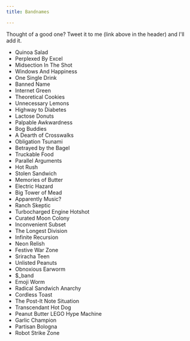 ```yaml
---
title: Bandnames

---
```

Thought of a good one? Tweet it to me (link above in the header) and I'll add it.

* Quinoa Salad
* Perplexed By Excel
* Midsection In The Shot
* Windows And Happiness
* One Single Drink
* Banned Name
* Internet Green
* Theoretical Cookies
* Unnecessary Lemons
* Highway to Diabetes
* Lactose Donuts
* Palpable Awkwardness
* Bog Buddies
* A Dearth of Crosswalks
* Obligation Tsunami
* Betrayed by the Bagel
* Truckable Food
* Parallel Arguments
* Hot Rush
* Stolen Sandwich
* Memories of Butter
* Electric Hazard
* Big Tower of Mead
* Apparently Music?
* Ranch Skeptic
* Turbocharged Engine Hotshot
* Curated Moon Colony
* Inconvenient Subset
* The Longest Division
* Infinite Recursion
* Neon Relish
* Festive War Zone
* Sriracha Teen
* Unlisted Peanuts
* Obnoxious Earworm
* $_band
* Emoji Worm
* Radical Sandwich Anarchy
* Cordless Toast
* The Post-It Note Situation
* Transcendant Hot Dog
* Peanut Butter LEGO Hype Machine
* Garlic Champion
* Partisan Bologna
* Robot Strike Zone
